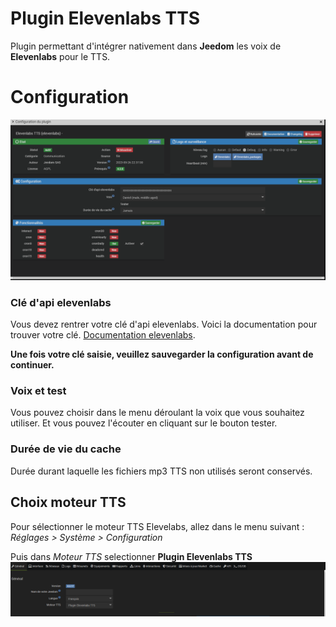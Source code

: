 # Plugin Elevenlabs TTS

Plugin permettant d'intégrer nativement dans **Jeedom** les voix de **Elevenlabs** pour le TTS.


# Configuration 
![Configuration](../images/configuration.png)

### Clé d'api elevenlabs
Vous devez rentrer votre clé d'api elevenlabs. Voici la documentation pour trouver votre clé. [Documentation elevenlabs](https://docs.elevenlabs.io/api-reference/quick-start/authentication).

**Une fois votre clé saisie, veuillez sauvegarder la configuration avant de continuer.**

### Voix et test
Vous pouvez choisir dans le menu déroulant la voix que vous souhaitez utiliser. Et vous pouvez l'écouter en cliquant sur le bouton tester.

### Durée de vie du cache
Durée durant laquelle les fichiers mp3 TTS non utilisés seront conservés.

## Choix moteur TTS

Pour sélectionner le moteur TTS Elevelabs, allez dans le menu suivant : *Réglages > Système > Configuration*

Puis dans *Moteur TTS* selectionner **Plugin Elevenlabs TTS**
![TTS](../images/tts.png)
